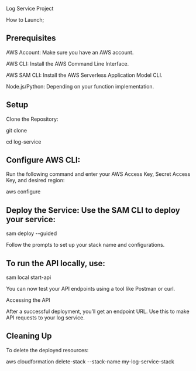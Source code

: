Log Service Project

How to Launch;

Prerequisites
----
AWS Account: Make sure you have an AWS account.

AWS CLI: Install the AWS Command Line Interface.

AWS SAM CLI: Install the AWS Serverless Application Model CLI.

Node.js/Python: Depending on your function implementation.


Setup
---
Clone the Repository:

git clone 

cd log-service


Configure AWS CLI: 
-----
Run the following command and enter your AWS Access Key, Secret Access Key, and desired region:

aws configure

Deploy the Service: Use the SAM CLI to deploy your service:
---
sam deploy --guided

Follow the prompts to set up your stack name and configurations.


To run the API locally, use:
--
sam local start-api

You can now test your API endpoints using a tool like Postman or curl.

Accessing the API

After a successful deployment, you’ll get an endpoint URL. Use this to make API requests to your log service.


Cleaning Up
--

To delete the deployed resources:

aws cloudformation delete-stack --stack-name my-log-service-stack



